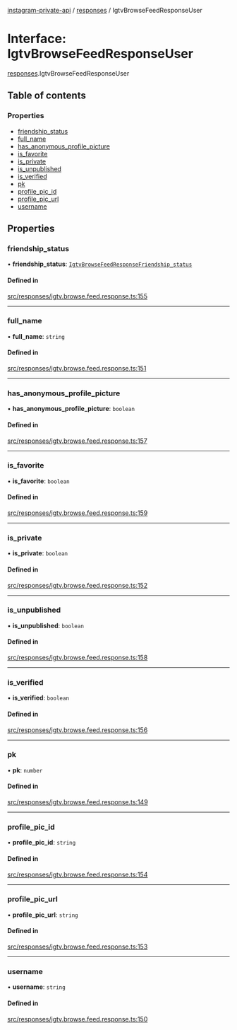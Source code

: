 [instagram-private-api](../../README.md) / [responses](../../modules/responses.md) / IgtvBrowseFeedResponseUser

# Interface: IgtvBrowseFeedResponseUser

[responses](../../modules/responses.md).IgtvBrowseFeedResponseUser

## Table of contents

### Properties

- [friendship\_status](IgtvBrowseFeedResponseUser.md#friendship_status)
- [full\_name](IgtvBrowseFeedResponseUser.md#full_name)
- [has\_anonymous\_profile\_picture](IgtvBrowseFeedResponseUser.md#has_anonymous_profile_picture)
- [is\_favorite](IgtvBrowseFeedResponseUser.md#is_favorite)
- [is\_private](IgtvBrowseFeedResponseUser.md#is_private)
- [is\_unpublished](IgtvBrowseFeedResponseUser.md#is_unpublished)
- [is\_verified](IgtvBrowseFeedResponseUser.md#is_verified)
- [pk](IgtvBrowseFeedResponseUser.md#pk)
- [profile\_pic\_id](IgtvBrowseFeedResponseUser.md#profile_pic_id)
- [profile\_pic\_url](IgtvBrowseFeedResponseUser.md#profile_pic_url)
- [username](IgtvBrowseFeedResponseUser.md#username)

## Properties

### friendship\_status

• **friendship\_status**: [`IgtvBrowseFeedResponseFriendship_status`](IgtvBrowseFeedResponseFriendship_status.md)

#### Defined in

[src/responses/igtv.browse.feed.response.ts:155](https://github.com/Nerixyz/instagram-private-api/blob/4971f34/src/responses/igtv.browse.feed.response.ts#L155)

___

### full\_name

• **full\_name**: `string`

#### Defined in

[src/responses/igtv.browse.feed.response.ts:151](https://github.com/Nerixyz/instagram-private-api/blob/4971f34/src/responses/igtv.browse.feed.response.ts#L151)

___

### has\_anonymous\_profile\_picture

• **has\_anonymous\_profile\_picture**: `boolean`

#### Defined in

[src/responses/igtv.browse.feed.response.ts:157](https://github.com/Nerixyz/instagram-private-api/blob/4971f34/src/responses/igtv.browse.feed.response.ts#L157)

___

### is\_favorite

• **is\_favorite**: `boolean`

#### Defined in

[src/responses/igtv.browse.feed.response.ts:159](https://github.com/Nerixyz/instagram-private-api/blob/4971f34/src/responses/igtv.browse.feed.response.ts#L159)

___

### is\_private

• **is\_private**: `boolean`

#### Defined in

[src/responses/igtv.browse.feed.response.ts:152](https://github.com/Nerixyz/instagram-private-api/blob/4971f34/src/responses/igtv.browse.feed.response.ts#L152)

___

### is\_unpublished

• **is\_unpublished**: `boolean`

#### Defined in

[src/responses/igtv.browse.feed.response.ts:158](https://github.com/Nerixyz/instagram-private-api/blob/4971f34/src/responses/igtv.browse.feed.response.ts#L158)

___

### is\_verified

• **is\_verified**: `boolean`

#### Defined in

[src/responses/igtv.browse.feed.response.ts:156](https://github.com/Nerixyz/instagram-private-api/blob/4971f34/src/responses/igtv.browse.feed.response.ts#L156)

___

### pk

• **pk**: `number`

#### Defined in

[src/responses/igtv.browse.feed.response.ts:149](https://github.com/Nerixyz/instagram-private-api/blob/4971f34/src/responses/igtv.browse.feed.response.ts#L149)

___

### profile\_pic\_id

• **profile\_pic\_id**: `string`

#### Defined in

[src/responses/igtv.browse.feed.response.ts:154](https://github.com/Nerixyz/instagram-private-api/blob/4971f34/src/responses/igtv.browse.feed.response.ts#L154)

___

### profile\_pic\_url

• **profile\_pic\_url**: `string`

#### Defined in

[src/responses/igtv.browse.feed.response.ts:153](https://github.com/Nerixyz/instagram-private-api/blob/4971f34/src/responses/igtv.browse.feed.response.ts#L153)

___

### username

• **username**: `string`

#### Defined in

[src/responses/igtv.browse.feed.response.ts:150](https://github.com/Nerixyz/instagram-private-api/blob/4971f34/src/responses/igtv.browse.feed.response.ts#L150)
